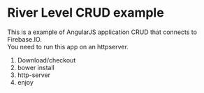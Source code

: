 River Level CRUD example
========

This is a example of AngularJS application CRUD that connects to Firebase.IO.<br>
You need to run this app on an httpserver.


1. Download/checkout
2. bower install
3. http-server <project-directory>
4. enjoy
